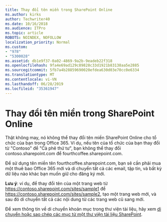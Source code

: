 ```yaml
---
title: Thay đổi tên miền trong SharePoint Online
ms.author: kirks
author: Techwriter40
ms.date: 10/16/2018
ms.audience: ITPro
ms.topic: article
ROBOTS: NOINDEX, NOFOLLOW
localization_priority: Normal
ms.custom:
- "978"
- "5300028"
ms.assetid: db1e9f37-0a02-4869-9a2b-9eadeb22f318
ms.openlocfilehash: 9fa4e69ad129c89828c33d1921b83138aa5e2885
ms.sourcegitcommit: 5fb7a4b28859690020efdea630d03e70cc0e6334
ms.translationtype: MT
ms.contentlocale: vi-VN
ms.lasthandoff: 06/28/2019
ms.locfileid: "35361947"
---
```

# <a name="change-domain-name-in-sharepoint-online"></a>Thay đổi tên miền trong SharePoint Online

Thật không may, nó không thể thay đổi tên miền SharePoint Online cho tổ chức của bạn trong Office 365. Ví dụ, nếu tên của tổ chức của bạn thay đổi từ "Contoso" để "Cà phê thứ tư", bạn không thể thay đổi contoso.sharepoint.com để fourthcoffee.sharepoint.com.
  
Để sử dụng tên miền tên fourthcoffee.sharepoint.com, bạn sẽ cần phải mua một thuê bao Office 365 mới và di chuyển tất cả các email, tập tin, và bất kỳ dữ liệu nào khác bạn muốn giữ cho đăng ký mới.
  
 **Lưu ý**: ví dụ, để thay đổi tên của một trang web từ https://contoso.sharepoint.com/sites/sample1 để https://contoso.sharepoint.com/sites/sample2, tạo một trang web mới, và sau đó di chuyển tất cả các nội dung từ các trang web cũ sang mới.
  
Để xem thông tin về di chuyển khoản mục trong thư viện tài liệu, hãy xem [di chuyển hoặc sao chép các mục từ một thư viện tài liệu SharePoint](https://go.microsoft.com/fwlink/?linkid=2025831).
  